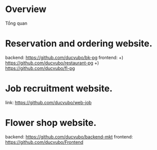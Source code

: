 # Overview
Tổng quan

# Reservation and ordering website.
  backend: https://github.com/ducvubo/bk-pg
  frontend: +) https://github.com/ducvubo/restaurant-pg
            +) https://github.com/ducvubo/fl-pg

# Job recruitment website.
  link: https://github.com/ducvubo/web-job

# Flower shop website.
  backend: https://github.com/ducvubo/backend-mkt
  frontend: https://github.com/ducvubo/Frontend


